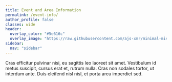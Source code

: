 ```yaml
---
title: Event and Area Information
permalink: /event-info/
author_profile: false
classes: wide
header:
  overlay_color: "#5e616c"
  overlay_image: "https://raw.githubusercontent.com/ajs-xmr/minimal-mistakes/master/assets/images/berlin-banner.jpg"
sidebar:
  nav: "sidebar"
---
```


Cras efficitur pulvinar nisi, eu sagittis leo laoreet sit amet. Vestibulum id metus suscipit, cursus erat et, rutrum nulla. Cras non sodales tortor, ut interdum ante. Duis eleifend nisl nisl, et porta arcu imperdiet sed.

